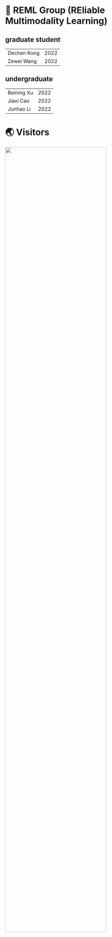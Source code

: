 # 🥼 REML Group (REliable Multimodality Learning)

## graduate student
<table>
  <tr>
    <td>Dechen Kong</td>
    <td>2022</td>
  </tr>
  <tr>
    <td>Zewei Wang</td>
    <td>2022</td>
  </tr>
</table>

## undergraduate
<table>
  <tr>
    <td>Beining Xu</td>
    <td>2022</td>
  </tr>
  <tr>
    <td>Jiaxi Cao</td>
    <td>2022</td>
  </tr>
  <tr>
    <td>Junhao Li</td>
    <td>2022</td>
  </tr>
</table>

# 🌏 Visitors
<a href="https://clustrmaps.com/site/1bmij" title="Visit tracker"><img style="width:80%; height:auto;" src="//clustrmaps.com/map_v2.png?cl=080808&w=1500&t=tt&d=YG8B7pzv_G-mlx6bjDboAhC94R2P2UjBQJcwDPniMnI&co=ffffff&ct=808080" /></a>